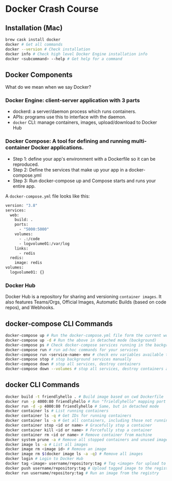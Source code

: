 # Docker Crash Course

## Installation (Mac)

```sh
brew cask install docker
docker # Get all commands
docker --version # Check installation
docker info # Check high level Docker Engine installation info
docker <subcommand> --help # Get help for a command
```

## Docker Components

What do we mean when we say Docker?

### Docker Engine: client-server application with 3 parts

- dockerd: a server/daemon process which runs containers.
- APIs: programs use this to interface with the daemon.
- `docker` CLI: manage containers, images, upload/download to Docker Hub

### Docker Compose: A tool for defining and running multi-container Docker applications.

- Step 1: define your app's environment with a Dockerfile so it can be reproduced.
- Step 2: Define the services that make up your app in a docker-compose.yml
- Step 3: Run docker-compose up and Compose starts and runs your entire app.

A `docker-compose.yml` file looks like this:

```sh
version: "3.8"
services:
  web:
    build: .
    ports:
      - "5000:5000"
    volumes:
      - .:/code
      - logvolume01:/var/log
    links:
      - redis
  redis:
    image: redis
volumes:
  logvolume01: {}
```

### Docker Hub

Docker Hub is a repository for sharing and versioning `container images`. It also features Teams/Orgs, Official Images, Automatic Builds (based on code repos), and Webhooks.

## docker-compose CLI Commands

```sh
docker-compose up # Run the docker-compose.yml file form the current working directory
docker-compose up -d # Run the above in detached mode (background)
docker-compose ps # Check docker-compose services running in the background.
docker-compose run # run ad-hoc commands for your services
docker-compose run <service-name> env # check env variables available to the "web" service
docker-compose stop # stop background services manually
docker-compose down # stop all services, destroy containers
docker-compose down --volumes # stop all services, destroy containers and persistent volumes
```

## docker CLI Commands

```sh
docker build -t friendlyhello . # Build image based on cwd Dockerfile
docker run -p 4000:80 friendlyhello # Run "frieldlyhello" mapping port 4000 to 80
docker run -d -p 4000:80 friendlyhello # Same, but in detached mode
docker container ls # List running containers
docker container ls -q # Get IDs for running containers
docker container ls -a # Get all containers, including those not running
docker container stop <id or name> # Gracefully stop a container
docker container kill <id or name> # Forcefully stop a container
docker container rm <id or name> # Remove container from machine
docker system prune -a # Remove all stopped containers and unused images
docker image ls -a # List all images
docker image rm <image id> # Remove an image
docker image rm $(docker image ls -a -q) # Remove all images
docker login # Login to Docker Hub
docker tag <image> username/repository:tag # Tag <image> for upload to the registry
docker push username/repository:tag # Upload tagged image to the registry
docker run username/repository:tag # Run an image from the registry

```